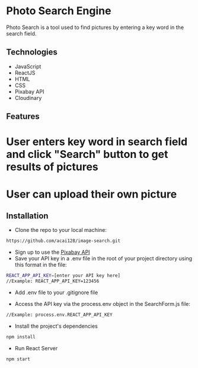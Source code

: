# Photo Search Engine 

Photo Search is a tool used to find pictures by entering a key word in the search field.
<!-- 
Deployed site: https://acai128.github.io/image-search/ -->


## Technologies 
* JavaScript 
* ReactJS
* HTML
* CSS 
* Pixabay API 
* Cloudinary 

## Features

# User enters key word in search field and click "Search" button to get results of pictures 

<!-- ![](recording(1).gif) -->

# User can upload their own picture

## Installation

* Clone the repo to your local machine: 
```bash
https://github.com/acai128/image-search.git
```
* Sign up to use the [Pixabay API](https://pixabay.com/service/about/api/)
* Save your API key in a .env file in the root of your project directory using this format in the file: 

```bash
REACT_APP_API_KEY=[enter your API key here]
//Example: REACT_APP_API_KEY=123456
```
* Add .env file to your .gitignore file 

* Access the API key via the process.env object in the SearchForm.js file: 

```bash
//Example: process.env.REACT_APP_API_KEY
```
* Install the project's dependencies 

```bash
npm install 
```
* Run React Server 

```bash
npm start 
```

